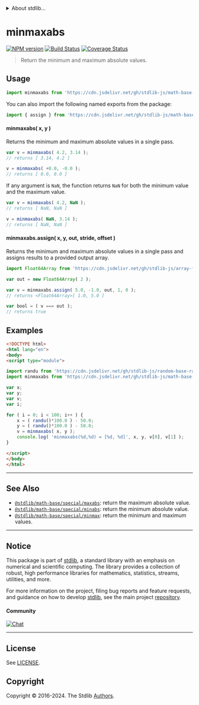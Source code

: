 <!--

@license Apache-2.0

Copyright (c) 2018 The Stdlib Authors.

Licensed under the Apache License, Version 2.0 (the "License");
you may not use this file except in compliance with the License.
You may obtain a copy of the License at

   http://www.apache.org/licenses/LICENSE-2.0

Unless required by applicable law or agreed to in writing, software
distributed under the License is distributed on an "AS IS" BASIS,
WITHOUT WARRANTIES OR CONDITIONS OF ANY KIND, either express or implied.
See the License for the specific language governing permissions and
limitations under the License.

-->


<details>
  <summary>
    About stdlib...
  </summary>
  <p>We believe in a future in which the web is a preferred environment for numerical computation. To help realize this future, we've built stdlib. stdlib is a standard library, with an emphasis on numerical and scientific computation, written in JavaScript (and C) for execution in browsers and in Node.js.</p>
  <p>The library is fully decomposable, being architected in such a way that you can swap out and mix and match APIs and functionality to cater to your exact preferences and use cases.</p>
  <p>When you use stdlib, you can be absolutely certain that you are using the most thorough, rigorous, well-written, studied, documented, tested, measured, and high-quality code out there.</p>
  <p>To join us in bringing numerical computing to the web, get started by checking us out on <a href="https://github.com/stdlib-js/stdlib">GitHub</a>, and please consider <a href="https://opencollective.com/stdlib">financially supporting stdlib</a>. We greatly appreciate your continued support!</p>
</details>

# minmaxabs

[![NPM version][npm-image]][npm-url] [![Build Status][test-image]][test-url] [![Coverage Status][coverage-image]][coverage-url] <!-- [![dependencies][dependencies-image]][dependencies-url] -->

> Return the minimum and maximum absolute values.

<!-- Section to include introductory text. Make sure to keep an empty line after the intro `section` element and another before the `/section` close. -->

<section class="intro">

</section>

<!-- /.intro -->

<!-- Package usage documentation. -->



<section class="usage">

## Usage

```javascript
import minmaxabs from 'https://cdn.jsdelivr.net/gh/stdlib-js/math-base-special-minmaxabs@esm/index.mjs';
```

You can also import the following named exports from the package:

```javascript
import { assign } from 'https://cdn.jsdelivr.net/gh/stdlib-js/math-base-special-minmaxabs@esm/index.mjs';
```

#### minmaxabs( x, y )

Returns the minimum and maximum absolute values in a single pass.

```javascript
var v = minmaxabs( 4.2, 3.14 );
// returns [ 3.14, 4.2 ]

v = minmaxabs( +0.0, -0.0 );
// returns [ 0.0, 0.0 ]
```

If any argument is `NaN`, the function returns `NaN` for both the minimum value and the maximum value.

```javascript
var v = minmaxabs( 4.2, NaN );
// returns [ NaN, NaN ]

v = minmaxabs( NaN, 3.14 );
// returns [ NaN, NaN ]
```

#### minmaxabs.assign( x, y, out, stride, offset )

Returns the minimum and maximum absolute values in a single pass and assigns results to a provided output array.

```javascript
import Float64Array from 'https://cdn.jsdelivr.net/gh/stdlib-js/array-float64@esm/index.mjs';

var out = new Float64Array( 2 );

var v = minmaxabs.assign( 5.0, -1.0, out, 1, 0 );
// returns <Float64Array>[ 1.0, 5.0 ]

var bool = ( v === out );
// returns true
```

</section>

<!-- /.usage -->

<!-- Package usage notes. Make sure to keep an empty line after the `section` element and another before the `/section` close. -->

<section class="notes">

</section>

<!-- /.notes -->

<!-- Package usage examples. -->

<section class="examples">

## Examples

<!-- eslint no-undef: "error" -->

```html
<!DOCTYPE html>
<html lang="en">
<body>
<script type="module">

import randu from 'https://cdn.jsdelivr.net/gh/stdlib-js/random-base-randu@esm/index.mjs';
import minmaxabs from 'https://cdn.jsdelivr.net/gh/stdlib-js/math-base-special-minmaxabs@esm/index.mjs';

var x;
var y;
var v;
var i;

for ( i = 0; i < 100; i++ ) {
    x = ( randu()*100.0 ) - 50.0;
    y = ( randu()*100.0 ) - 50.0;
    v = minmaxabs( x, y );
    console.log( 'minmaxabs(%d,%d) = [%d, %d]', x, y, v[0], v[1] );
}

</script>
</body>
</html>
```

</section>

<!-- /.examples -->

<!-- Section to include cited references. If references are included, add a horizontal rule *before* the section. Make sure to keep an empty line after the `section` element and another before the `/section` close. -->

<section class="references">

</section>

<!-- /.references -->

<!-- Section for related `stdlib` packages. Do not manually edit this section, as it is automatically populated. -->

<section class="related">

* * *

## See Also

-   <span class="package-name">[`@stdlib/math-base/special/maxabs`][@stdlib/math/base/special/maxabs]</span><span class="delimiter">: </span><span class="description">return the maximum absolute value.</span>
-   <span class="package-name">[`@stdlib/math-base/special/minabs`][@stdlib/math/base/special/minabs]</span><span class="delimiter">: </span><span class="description">return the minimum absolute value.</span>
-   <span class="package-name">[`@stdlib/math-base/special/minmax`][@stdlib/math/base/special/minmax]</span><span class="delimiter">: </span><span class="description">return the minimum and maximum values.</span>

</section>

<!-- /.related -->

<!-- Section for all links. Make sure to keep an empty line after the `section` element and another before the `/section` close. -->


<section class="main-repo" >

* * *

## Notice

This package is part of [stdlib][stdlib], a standard library with an emphasis on numerical and scientific computing. The library provides a collection of robust, high performance libraries for mathematics, statistics, streams, utilities, and more.

For more information on the project, filing bug reports and feature requests, and guidance on how to develop [stdlib][stdlib], see the main project [repository][stdlib].

#### Community

[![Chat][chat-image]][chat-url]

---

## License

See [LICENSE][stdlib-license].


## Copyright

Copyright &copy; 2016-2024. The Stdlib [Authors][stdlib-authors].

</section>

<!-- /.stdlib -->

<!-- Section for all links. Make sure to keep an empty line after the `section` element and another before the `/section` close. -->

<section class="links">

[npm-image]: http://img.shields.io/npm/v/@stdlib/math-base-special-minmaxabs.svg
[npm-url]: https://npmjs.org/package/@stdlib/math-base-special-minmaxabs

[test-image]: https://github.com/stdlib-js/math-base-special-minmaxabs/actions/workflows/test.yml/badge.svg?branch=main
[test-url]: https://github.com/stdlib-js/math-base-special-minmaxabs/actions/workflows/test.yml?query=branch:main

[coverage-image]: https://img.shields.io/codecov/c/github/stdlib-js/math-base-special-minmaxabs/main.svg
[coverage-url]: https://codecov.io/github/stdlib-js/math-base-special-minmaxabs?branch=main

<!--

[dependencies-image]: https://img.shields.io/david/stdlib-js/math-base-special-minmaxabs.svg
[dependencies-url]: https://david-dm.org/stdlib-js/math-base-special-minmaxabs/main

-->

[chat-image]: https://img.shields.io/gitter/room/stdlib-js/stdlib.svg
[chat-url]: https://app.gitter.im/#/room/#stdlib-js_stdlib:gitter.im

[stdlib]: https://github.com/stdlib-js/stdlib

[stdlib-authors]: https://github.com/stdlib-js/stdlib/graphs/contributors

[umd]: https://github.com/umdjs/umd
[es-module]: https://developer.mozilla.org/en-US/docs/Web/JavaScript/Guide/Modules

[deno-url]: https://github.com/stdlib-js/math-base-special-minmaxabs/tree/deno
[umd-url]: https://github.com/stdlib-js/math-base-special-minmaxabs/tree/umd
[esm-url]: https://github.com/stdlib-js/math-base-special-minmaxabs/tree/esm
[branches-url]: https://github.com/stdlib-js/math-base-special-minmaxabs/blob/main/branches.md

[stdlib-license]: https://raw.githubusercontent.com/stdlib-js/math-base-special-minmaxabs/main/LICENSE

<!-- <related-links> -->

[@stdlib/math/base/special/maxabs]: https://github.com/stdlib-js/math-base-special-maxabs/tree/esm

[@stdlib/math/base/special/minabs]: https://github.com/stdlib-js/math-base-special-minabs/tree/esm

[@stdlib/math/base/special/minmax]: https://github.com/stdlib-js/math-base-special-minmax/tree/esm

<!-- </related-links> -->

</section>

<!-- /.links -->
